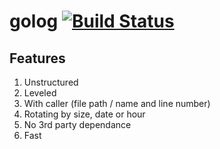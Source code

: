# golog [![Build Status](https://www.travis-ci.org/keakon/golog.svg?branch=master)](https://www.travis-ci.org/keakon/golog)

## Features

1. Unstructured
2. Leveled
3. With caller (file path / name and line number)
4. Rotating by size, date or hour
5. No 3rd party dependance
6. Fast
